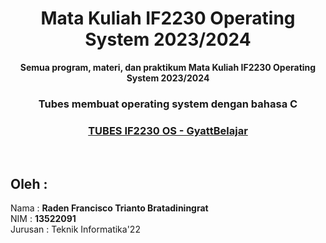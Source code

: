 <div align="center">
<h1>Mata Kuliah IF2230 Operating System 2023/2024</h1>
<b>Semua program, materi, dan praktikum Mata Kuliah IF2230 Operating System 2023/2024</b>
<br>
<h3> Tubes membuat operating system dengan bahasa C</h3>

<a href="https://github.com/NoHaitch/Tubes-IF2230-OS-GyattBelajar"><h3>TUBES IF2230 OS - GyattBelajar</h3></a>
<br>    
</div> 
  
## Oleh : 
Nama : **Raden Francisco Trianto Bratadiningrat**  
NIM : **13522091**   
Jurusan : Teknik Informatika'22  

